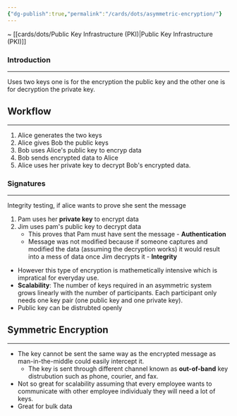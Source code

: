 ```yaml
---
{"dg-publish":true,"permalink":"/cards/dots/asymmetric-encryption/"}
---
```


~ [[cards/dots/Public Key Infrastructure (PKI)\|Public Key Infrastructure (PKI)]] 
### Introduction
---
Uses two keys one is for the encryption the public key and the other one is for decryption the private key.

## Workflow 
---
1. Alice generates the two keys
2. Alice gives Bob the public keys 
3. Bob uses Alice's public key to encryp data 
4. Bob sends encrypted data to Alice 
5. Alice uses her private key to decrypt Bob's encrypted data.

### Signatures 
---
Integrity testing, if alice wants to prove she sent the message

1. Pam uses her **private key** to encrypt data 
2. Jim uses pam's public key to decrypt data
	- This proves that Pam must have sent the message - **Authentication**
	- Message was not modified because if someone captures and modified the data (assuming the decryption works) it would result into a mess of data once Jim decrypts it - **Integrity**


- However this type of encryption is mathemetically intensive which is impratical for everyday use.
- **Scalability**: The number of keys required in an asymmetric system grows linearly with the number of participants. Each participant only needs one key pair (one public key and one private key).
- Public key can be distrubted openly

## Symmetric Encryption
---
- The key cannot be sent the same way as the encrypted message as man-in-the-middle could easily intercept it.
	- The key is sent through different channel known as **out-of-band** key distrubution such as phone, courier, and fax.
- Not so great for scalability assuming that every employee wants to communicate with other employee individualy they will need a lot of keys.
- Great for bulk data

